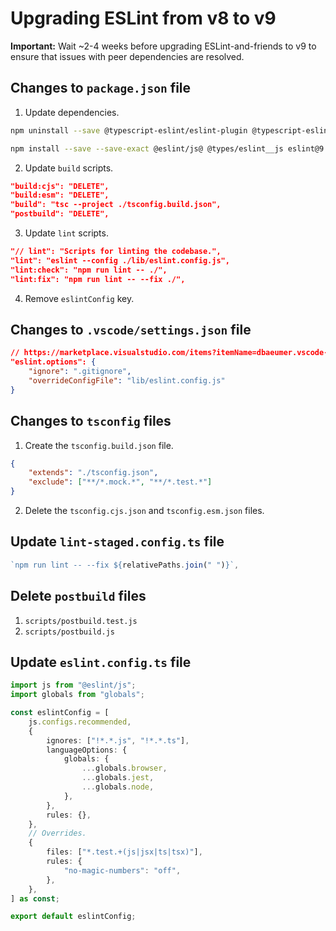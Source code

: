 # Upgrading ESLint from v8 to v9

**Important:** Wait ~2-4 weeks before upgrading ESLint-and-friends to v9 to ensure that issues with peer dependencies are resolved.

## Changes to `package.json` file

1. Update dependencies.

```sh
npm uninstall --save @typescript-eslint/eslint-plugin @typescript-eslint/parser

npm install --save --save-exact @eslint/js@ @types/eslint__js eslint@9 globals typescript-eslint
```

2. Update `build` scripts.

```json
"build:cjs": "DELETE",
"build:esm": "DELETE",
"build": "tsc --project ./tsconfig.build.json",
"postbuild": "DELETE",
```

3. Update `lint` scripts.

```json
"// lint": "Scripts for linting the codebase.",
"lint": "eslint --config ./lib/eslint.config.js",
"lint:check": "npm run lint -- ./",
"lint:fix": "npm run lint -- --fix ./",
```

4. Remove `eslintConfig` key.

## Changes to `.vscode/settings.json` file

```json
// https://marketplace.visualstudio.com/items?itemName=dbaeumer.vscode-eslint
"eslint.options": {
	"ignore": ".gitignore",
	"overrideConfigFile": "lib/eslint.config.js"
}
```

## Changes to `tsconfig` files

1. Create the `tsconfig.build.json` file.

```json
{
	"extends": "./tsconfig.json",
	"exclude": ["**/*.mock.*", "**/*.test.*"]
}
```

2. Delete the `tsconfig.cjs.json` and `tsconfig.esm.json` files.

## Update `lint-staged.config.ts` file

```ts
`npm run lint -- --fix ${relativePaths.join(" ")}`,
```

## Delete `postbuild` files

1. `scripts/postbuild.test.js`
1. `scripts/postbuild.js`

## Update `eslint.config.ts` file

```ts
import js from "@eslint/js";
import globals from "globals";

const eslintConfig = [
	js.configs.recommended,
	{
		ignores: ["!*.*.js", "!*.*.ts"],
		languageOptions: {
			globals: {
				...globals.browser,
				...globals.jest,
				...globals.node,
			},
		},
		rules: {},
	},
	// Overrides.
	{
		files: ["*.test.+(js|jsx|ts|tsx)"],
		rules: {
			"no-magic-numbers": "off",
		},
	},
] as const;

export default eslintConfig;
```
